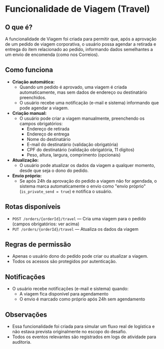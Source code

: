 # Funcionalidade de Viagem (Travel)

## O que é?
A funcionalidade de Viagem foi criada para permitir que, após a aprovação de um pedido de viagem corporativa, o usuário possa agendar a retirada e entrega do item relacionado ao pedido, informando dados semelhantes a um envio de encomenda (como nos Correios).

## Como funciona
- **Criação automática:**
  - Quando um pedido é aprovado, uma viagem é criada automaticamente, mas sem dados de endereço ou destinatário preenchidos.
  - O usuário recebe uma notificação (e-mail e sistema) informando que pode agendar a viagem.
- **Criação manual:**
  - O usuário pode criar a viagem manualmente, preenchendo os campos obrigatórios:
    - Endereço de retirada
    - Endereço de entrega
    - Nome do destinatário
    - E-mail do destinatário (validação obrigatória)
    - CPF do destinatário (validação obrigatória, 11 dígitos)
    - Peso, altura, largura, comprimento (opcionais)
- **Atualização:**
  - O usuário pode atualizar os dados da viagem a qualquer momento, desde que seja o dono do pedido.
- **Envio próprio:**
  - Se após 24h da aprovação do pedido a viagem não for agendada, o sistema marca automaticamente o envio como "envio próprio" (`is_private_send = true`) e notifica o usuário.

## Rotas disponíveis
- `POST /orders/{orderId}/travel` — Cria uma viagem para o pedido (campos obrigatórios: ver acima)
- `PUT /orders/{orderId}/travel` — Atualiza os dados da viagem

## Regras de permissão
- Apenas o usuário dono do pedido pode criar ou atualizar a viagem.
- Todos os acessos são protegidos por autenticação.

## Notificações
- O usuário recebe notificações (e-mail e sistema) quando:
  - A viagem fica disponível para agendamento
  - O envio é marcado como próprio após 24h sem agendamento

## Observações
- Essa funcionalidade foi criada para simular um fluxo real de logística e não estava prevista originalmente no escopo do desafio.
- Todos os eventos relevantes são registrados em logs de atividade para auditoria.
